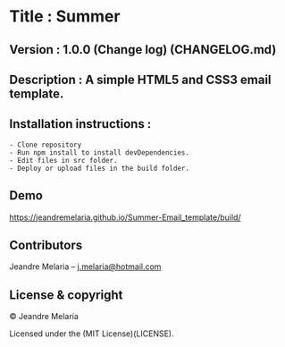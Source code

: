# Title : Summer 

## Version : 1.0.0 (Change log) (CHANGELOG.md)

## Description : A simple HTML5 and CSS3 email template.

## Installation instructions : 
	- Clone repository
	- Run npm install to install devDependencies.
	- Edit files in src folder.
	- Deploy or upload files in the build folder.

## Demo 
https://jeandremelaria.github.io/Summer-Email_template/build/

## Contributors
Jeandre Melaria – j.melaria@hotmail.com

## License & copyright

&copy; Jeandre Melaria 

Licensed under the (MIT License)(LICENSE).
